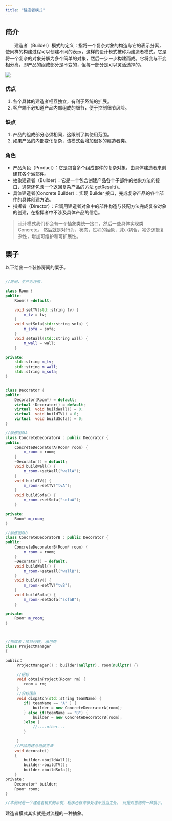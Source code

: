 ```yaml
---
title: "建造者模式"
---
```



## 简介

&emsp;&emsp;建造者（Builder）模式的定义：指将一个复杂对象的构造与它的表示分离，使同样的构建过程可以创建不同的表示，这样的设计模式被称为建造者模式。它是将一个复杂的对象分解为多个简单的对象，然后一步一步构建而成。它将变与不变相分离，即产品的组成部分是不变的，但每一部分是可以灵活选择的。


![](/images/builderPattern.gif)


### 优点

1. 各个具体的建造者相互独立，有利于系统的扩展。
2. 客户端不必知道产品内部组成的细节，便于控制细节风险。

### 缺点

1. 产品的组成部分必须相同，这限制了其使用范围。
2. 如果产品的内部变化复杂，该模式会增加很多的建造者类。



### 角色

- 产品角色（Product）：它是包含多个组成部件的复杂对象，由具体建造者来创建其各个滅部件。
- 抽象建造者（Builder）：它是一个包含创建产品各个子部件的抽象方法的接口，通常还包含一个返回复杂产品的方法 getResult()。
- 具体建造者(Concrete Builder）：实现 Builder 接口，完成复杂产品的各个部件的具体创建方法。
- 指挥者（Director）：它调用建造者对象中的部件构造与装配方法完成复杂对象的创建，在指挥者中不涉及具体产品的信息。


>设计模式我们都会有一个抽象类统一接口，然后一些具体实现类Concrete。 然后就是对行为，状态，过程的抽象，减小耦合，减少逻辑复杂性，增加可维护和可扩展性。

## 栗子


以下给出一个装修房间的栗子。



```c++

//房间，生产毛坯房.

class Room {
public:
	Room() =default;

	void setTV(std::string tv) {
		m_tv = tv;
	}
	void setSofa(std::string sofa) {
		m_sofa = sofa;
	}
	void setWall(std::string wall) {
		m_wall = wall;
	}

private:
	std::string m_tv;
	std::string m_wall;
	std::string m_sofa;
}


class Decorator {
public:
	Decorator(Room*) = default;
	virtual ~Decorator() = default;
	virtual  void buildWall() = 0;
    virtual  void buildTV() = 0;
    virtual  void buildSofa() = 0;
}

//装修团队A
class ConcreteDecoratorA : public Decorator {
public:
	ConcreteDecoratorA(Room* room) {
		m_room = room;
	}
	~Decorator() = default;
	void buildWall() {
		m_room->setWall("wallA");
	}
    void buildTV() {
    	m_room->setTV("tvA");
    }
    void buildSofa() {
    	m_room->setSofa("sofaA");
    }

private:
	Room* m_room;
}

//装修团队B
class ConcreteDecoratorB : public Decorator {
public:
	ConcreteDecoratorB(Room* room) {
		m_room = room;
	}
	~Decorator() = default;
	void buildWall() {
		m_room->setWall("wallB");
	}
    void buildTV() {
    	m_room->setTV("tvB");
    }
    void buildSofa() {
    	m_room->setSofa("sofaB");
    }

private:
	Room* m_room;
}



//指挥者：项目经理, 承包商
class ProjectManager
{

public：
     ProjectManager() : builder(nullptr), room(nullptr) {}

     //招标
     void obtainProject(Room* rm) {
     	room = rm;
     }
     //投标团队
     void dispatch(std::string teamName) {
     	if( teamName == "A" ) {
     		builder = new ConcreteDecoratorA(room);
     	} else if(teamName == "B") {
     		builder = new ConcreteDecoratorB(room);
     	}else {
     		//....other...
     	}

     }
    //产品构建与组装方法
    void decorate()
    {
        builder->buildWall();
        builder->buildTV();
        builder->buildSofa();
    }
private：
	Decorator* builder;
	Room* room;
}

//本例只是一个建造者模式的示例，程序还有许多处理不适当之处。 只是对思路的一种展示。
```

建造者模式其实就是对流程的一种抽象。